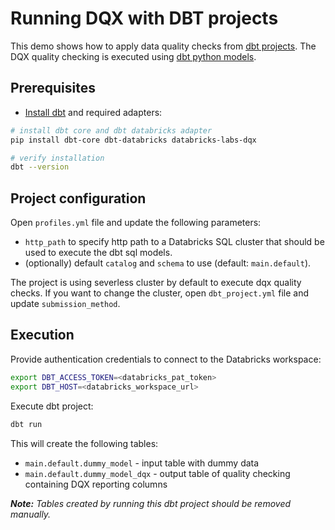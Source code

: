 Running DQX with DBT projects
===

This demo shows how to apply data quality checks from [dbt projects](https://github.com/dbt-labs/dbt-core).
The DQX quality checking is executed using [dbt python models](https://docs.getdbt.com/docs/build/python-models). 

## Prerequisites

* [Install dbt](https://docs.getdbt.com/docs/core/pip-install) and required adapters:
```bash
# install dbt core and dbt databricks adapter
pip install dbt-core dbt-databricks databricks-labs-dqx

# verify installation
dbt --version
```

## Project configuration

Open `profiles.yml` file and update the following parameters:
* `http_path` to specify http path to a Databricks SQL cluster that should be used to execute the dbt sql models.
* (optionally) default `catalog` and `schema` to use (default: `main.default`).

The project is using severless cluster by default to execute dqx quality checks. If you want to change the cluster, open `dbt_project.yml` file and update `submission_method`.

## Execution

Provide authentication credentials to connect to the Databricks workspace:
```bash
export DBT_ACCESS_TOKEN=<databricks_pat_token>
export DBT_HOST=<databricks_workspace_url>
```

Execute dbt project:
```bash
dbt run
```

This will create the following tables:
- `main.default.dummy_model` - input table with dummy data
- `main.default.dummy_model_dqx` - output table of quality checking containing DQX reporting columns

***Note:** Tables created by running this dbt project should be removed manually.*
